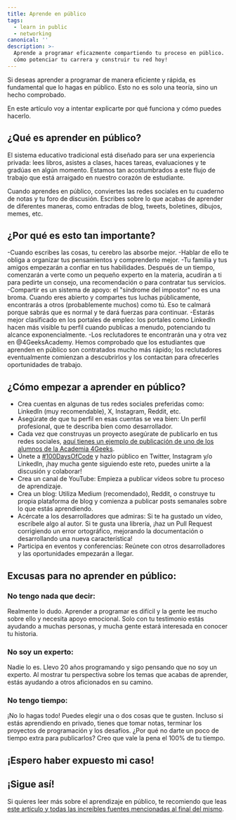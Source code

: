 ```yaml
---
title: Aprende en público
tags:
  - learn in public
  - networking
canonical: ''
description: >-
  Aprende a programar eficazmente compartiendo tu proceso en público. ¡Descubre
  cómo potenciar tu carrera y construir tu red hoy!
---
```

Si deseas aprender a programar de manera eficiente y rápida, es fundamental que lo hagas en público. Esto no es solo una teoría, sino un hecho comprobado.  

En este artículo voy a intentar explicarte por qué funciona y cómo puedes hacerlo.

## ¿Qué es aprender en público?

El sistema educativo tradicional está diseñado para ser una experiencia privada: lees libros, asistes a clases, haces tareas, evaluaciones y te gradúas en algún momento. Estamos tan acostumbrados a este flujo de trabajo que está arraigado en nuestro corazón de estudiante.

Cuando aprendes en público, conviertes las redes sociales en tu cuaderno de notas y tu foro de discusión. Escribes sobre lo que acabas de aprender de diferentes maneras, como entradas de blog, tweets, boletines, dibujos, memes, etc.

## ¿Por qué es esto tan importante?

-Cuando escribes las cosas, tu cerebro las absorbe mejor.
-Hablar de ello te obliga a organizar tus pensamientos y comprenderlo mejor.
-Tu familia y tus amigos empezarán a confiar en tus habilidades. Después de un tiempo, comenzarán a verte como un pequeño experto en la materia, acudirán a ti para pedirte un consejo, una recomendación o para contratar tus servicios.
-Compartir es un sistema de apoyo: el "síndrome del impostor" no es una broma. Cuando eres abierto y compartes tus luchas públicamente, encontrarás a otros (probablemente muchos) como tú. Eso te calmará porque sabrás que es normal y te dará fuerzas para continuar.
-Estarás mejor clasificado en los portales de empleo: los portales como LinkedIn hacen más visible tu perfil cuando publicas a menudo, potenciando tu alcance exponencialmente.
-Los reclutadores te encontrarán una y otra vez en @4GeeksAcademy. Hemos comprobado que los estudiantes que aprenden en público son contratados mucho más rápido; los reclutadores eventualmente comienzan a descubrirlos y los contactan para ofrecerles oportunidades de trabajo.

## ¿Cómo empezar a aprender en público?

- Crea cuentas en algunas de tus redes sociales preferidas como: LinkedIn (muy recomendable), X, Instagram, Reddit, etc.
- Asegúrate de que tu perfil en esas cuentas se vea bien: Un perfil profesional, que te describa bien como desarrollador.
- Cada vez que construyas un proyecto asegúrate de publicarlo en tus redes sociales, [aquí tienes un ejemplo de publicación de uno de los alumnos de la Academia 4Geeks](https://www.linkedin.com/feed/update/urn:li:activity:6750086679345815552/).
- Únete a [#100DaysOfCode](https://www.100daysofcode.com/) y hazlo público en Twitter, Instagram y/o LinkedIn, ¡hay mucha gente siguiendo este reto, puedes unirte a la discusión y colaborar!
- Crea un canal de YouTube: Empieza a publicar vídeos sobre tu proceso de aprendizaje.
- Crea un blog: Utiliza Medium (recomendado), Reddit, o construye tu propia plataforma de blog y comienza a publicar posts semanales sobre lo que estás aprendiendo.
- Acércate a los desarrolladores que admiras: Si te ha gustado un vídeo, escríbele algo al autor. Si te gusta una librería, ¡haz un Pull Request corrigiendo un error ortográfico, mejorando la documentación o desarrollando una nueva característica!
- Participa en eventos y conferencias: Reúnete con otros desarrolladores y las oportunidades empezarán a llegar.

## Excusas para no aprender en público:

### No tengo nada que decir:
Realmente lo dudo. Aprender a programar es difícil y la gente lee mucho sobre ello y necesita apoyo emocional. Solo con tu testimonio estás ayudando a muchas personas, y mucha gente estará interesada en conocer tu historia.

### No soy un experto: 
Nadie lo es. Llevo 20 años programando y sigo pensando que no soy un experto. Al mostrar tu perspectiva sobre los temas que acabas de aprender, estás ayudando a otros aficionados en su camino.

### No tengo tiempo: 
¡No lo hagas todo! Puedes elegir una o dos cosas que te gusten. Incluso si estás aprendiendo en privado, tienes que tomar notas, terminar los proyectos de programación y los desafíos. ¿Por qué no darte un poco de tiempo extra para publicarlos? Creo que vale la pena el 100% de tu tiempo.

## ¡Espero haber expuesto mi caso!

## ¡Sigue así!

Si quieres leer más sobre el aprendizaje en público, te recomiendo que leas [este artículo y todas las increíbles fuentes mencionadas al final del mismo](https://www.swyx.io/learn-in-public/).

